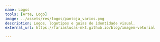 ```yaml
---
name: Logos
tools: [Arte, Logo]
image: ../assets/res/logos/pantoja_varios.png
description: Logos, logotipos e guias de identidade visual.
external_url: https://fariaslucas-mkt.github.io/blog/imagem-vetorial

---
```

